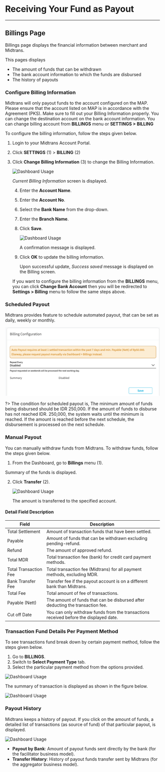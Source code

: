 # Receiving Your Fund as Payout
<hr>

## Billings Page
Billings page displays the financial information between merchant and Midtrans. 

This pages displays 

* The amount of funds that can be withdrawn 
* The bank account information to which the funds are disbursed
* The history of payouts

### Configure Billing Information
Midtrans will only payout funds to the account configured on the MAP. Please ensure that the account listed on MAP is in accordance with the Agreement (PKS). Make sure to fill out your Billing Information properly. You can change the destination account on the bank account information. You can change billing account from **BILLINGS** menu or **SETTINGS > BILLING**

To configure the billing information, follow the steps given below.
1. Login to your Midtrans Account Portal. 

2. Click **SETTINGS** (1) > **BILLING** (2)

3. Click **Change Billing Information** (3) to change the Billing Information.

   ![Dashboard Usage](./../../asset/image/after-payment-dash-usage-11.png)

   *Current Billing Information* screen is displayed.

   4. Enter the **Account Name**.

   5. Enter the **Account No**. 

   6. Select the **Bank Name** from the drop-down.

   7. Enter the **Branch Name**.

   8. Click **Save**.

      ![Dashboard Usage](./../../asset/image/after-payment-dash-usage-12.png)

      A confirmation message is displayed.

   9. Click **OK** to update the billing information.
   
      Upon successful update, *Success saved* message is displayed on the Billing screen.
   
   If you want to configure the billing information from the **BILLINGS** menu, you can click **Change Bank Account** then you will be redirected to **Settings > Billing** menu to follow the same steps above.

### Scheduled Payout
Midtrans provides feature to schedule automated payout, that can be set as daily, weekly or monthly.

![Dashboard Usage](./../../asset/image/after-payment-dash-usage-13.png)



?> The condition for scheduled payout is, The minimum amount of funds being disbursed should be IDR 250,000. If the amount of funds to disburse has not reached IDR. 250,000, the system waits until the minimum is reached. If the amount is reached before the next schedule, the disbursement is processed on the next schedule.

### Manual Payout
You can manually withdraw funds from Midtrans. To withdraw funds, follow the steps given below.

1.  From the Dashboard, go to **Billings** menu (1).

   Summary of the funds is displayed. 

2. Click **Transfer** (2).

   ![Dashboard Usage](./../../asset/image/after-payment-dash-usage-14.png)

   The amount is transferred to the specified account. 

#### Detail Field Description

Field | Description
--- | ---
Total Settlement | Amount of transaction funds that have been settled.
Payable | Amount of funds that can be withdrawn excluding pending-refund. 
Refund | The amount of approved refund.
Total MDR | Total transaction fee (bank) for credit card payment methods.
Total Transaction Fee | Total transaction fee (Midtrans) for all payment methods, excluding MDR.
Bank Transfer Fee | Transfer fee if the payout account is on a different bank than Midtrans.
Total Fee | Total amount of fee of transactions.
Payable (Nett) | The amount of funds that can be disbursed after deducting the transaction fee.
Cut off Date | You can only withdraw funds from the transactions received before the displayed date. 

### Transaction Fund Details Per Payment Method
To see transactions fund break down by certain payment method, follow the steps given below.

1.  Go to **BILLINGS**. 
2. Switch to **Select Payment Type** tab.
3. Select the particular payment method from the options provided.

![Dashboard Usage](./../../asset/image/after-payment-dash-usage-15.png)

The summary of transaction is displayed as shown in the figure below.

![Dashboard Usage](./../../asset/image/after-payment-dash-usage-16.png)

### Payout History
Midtrans keeps a history of payout. If you click on the amount of funds, a detailed list of transactions (as source of fund) of that particular payout, is displayed.

![Dashboard Usage](./../../asset/image/after-payment-dash-usage-17.png)

- **Payout by Bank**: Amount of payout funds sent directly by the bank (for the facilitator business model).
- **Transfer History**: History of payout funds transfer sent by Midtrans (for the aggregator business model).